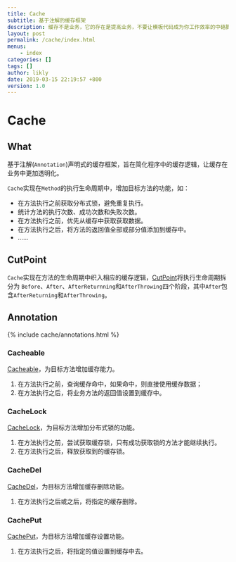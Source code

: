```yaml
---
title: Cache
subtitle: 基于注解的缓存框架
description: 缓存不是业务，它的存在是提高业务，不要让模板代码成为你工作效率的中硌脚石。
layout: post
permalink: /cache/index.html
menus:
    - index
categories: []
tags: []
author: likly
date: 2019-03-15 22:19:57 +800
version: 1.0
---
```


# Cache

## What

基于注解(`Annotation`)声明式的缓存框架，旨在简化程序中的缓存逻辑，让缓存在业务中更加透明化。

`Cache`实现在`Method`的执行生命周期中，增加目标方法的功能，如：

* 在方法执行之前获取分布式锁，避免重复执行。
* 统计方法的执行次数、成功次数和失败次数。
* 在方法执行之前，优先从缓存中获取获取数据。
* 在方法执行之后，将方法的返回值全部或部分值添加到缓存中。
* ……

## CutPoint

`Cache`实现在方法的生命周期中织入相应的缓存逻辑，[CutPoint](../_spring/aop/cutpoint.md)将执行生命周期拆分为
`Before`、`After`、`AfterReturnning`和`AfterThrowing`四个阶段，其中`After`包含`AfterReturning`和`AfterThrowing`。

## Annotation

{% include cache/annotations.html %}

### Cacheable

[Cacheable](annotation/cacheable.md)，为目标方法增加缓存能力。

1. 在方法执行之前，查询缓存命中，如果命中，则直接使用缓存数据；
2. 在方法执行之后，将业务方法的返回值设置到缓存中。

### CacheLock

[CacheLock](annotation/cachelock.md)，为目标方法增加分布式锁的功能。

1. 在方法执行之前，尝试获取缓存锁，只有成功获取锁的方法才能继续执行。
2. 在方法执行之后，释放获取到的缓存锁。

### CacheDel

[CacheDel](annotation/cachedel.md)，为目标方法增加缓存删除功能。

1. 在方法执行之后或之后，将指定的缓存删除。

### CachePut

[CachePut](annotation/cacheput.md)，为目标方法增加缓存设置功能。

1. 在方法执行之后，将指定的值设置到缓存中去。